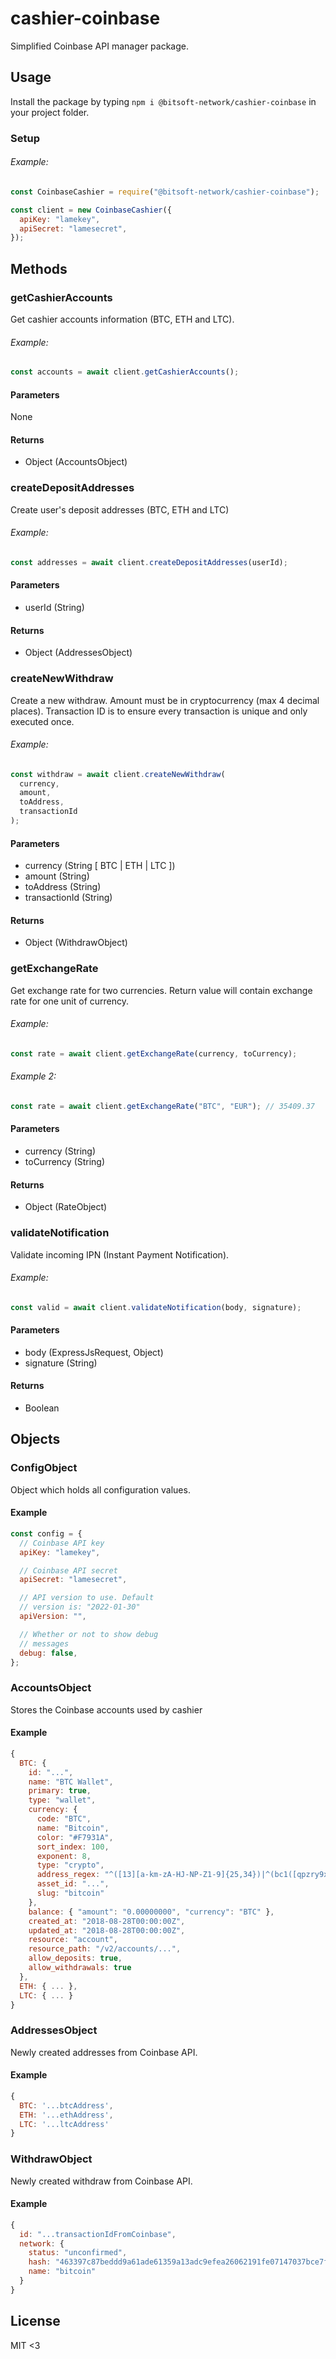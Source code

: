 # cashier-coinbase

Simplified Coinbase API manager package.

## Usage

Install the package by typing `npm i @bitsoft-network/cashier-coinbase` in your project folder.

### Setup

###### Example:

```javascript
const CoinbaseCashier = require("@bitsoft-network/cashier-coinbase");

const client = new CoinbaseCashier({
  apiKey: "lamekey",
  apiSecret: "lamesecret",
});
```

## Methods

### getCashierAccounts

Get cashier accounts information (BTC, ETH and LTC).

###### Example:

```javascript
const accounts = await client.getCashierAccounts();
```

#### Parameters

None

#### Returns

- Object (AccountsObject)

### createDepositAddresses

Create user's deposit addresses (BTC, ETH and LTC)

###### Example:

```javascript
const addresses = await client.createDepositAddresses(userId);
```

#### Parameters

- userId (String)

#### Returns

- Object (AddressesObject)

### createNewWithdraw

Create a new withdraw. Amount must be in cryptocurrency (max 4 decimal places). Transaction ID is to ensure every transaction is unique and only executed once.

###### Example:

```javascript
const withdraw = await client.createNewWithdraw(
  currency,
  amount,
  toAddress,
  transactionId
);
```

#### Parameters

- currency (String [ BTC | ETH | LTC ])
- amount (String)
- toAddress (String)
- transactionId (String)

#### Returns

- Object (WithdrawObject)

### getExchangeRate

Get exchange rate for two currencies. Return value will contain exchange rate for one unit of currency.

###### Example:

```javascript
const rate = await client.getExchangeRate(currency, toCurrency);
```

###### Example 2:

```javascript
const rate = await client.getExchangeRate("BTC", "EUR"); // 35409.37
```

#### Parameters

- currency (String)
- toCurrency (String)

#### Returns

- Object (RateObject)

### validateNotification

Validate incoming IPN (Instant Payment Notification).

###### Example:

```javascript
const valid = await client.validateNotification(body, signature);
```

#### Parameters

- body (ExpressJsRequest, Object)
- signature (String)

#### Returns

- Boolean

## Objects

### ConfigObject

Object which holds all configuration values.

#### Example

```javascript
const config = {
  // Coinbase API key
  apiKey: "lamekey",

  // Coinbase API secret
  apiSecret: "lamesecret",

  // API version to use. Default
  // version is: "2022-01-30"
  apiVersion: "",

  // Whether or not to show debug
  // messages
  debug: false,
};
```

### AccountsObject

Stores the Coinbase accounts used by cashier

#### Example

```javascript
{
  BTC: {
    id: "...",
    name: "BTC Wallet",
    primary: true,
    type: "wallet",
    currency: {
      code: "BTC",
      name: "Bitcoin",
      color: "#F7931A",
      sort_index: 100,
      exponent: 8,
      type: "crypto",
      address_regex: "^([13][a-km-zA-HJ-NP-Z1-9]{25,34})|^(bc1([qpzry9x8gf2tvdw0s3jn54khce6mua7l]{39}|[qpzry9x8gf2tvdw0s3jn54khce6mua7l]{59}))$",
      asset_id: "...",
      slug: "bitcoin"
    },
    balance: { "amount": "0.00000000", "currency": "BTC" },
    created_at: "2018-08-28T00:00:00Z",
    updated_at: "2018-08-28T00:00:00Z",
    resource: "account",
    resource_path: "/v2/accounts/...",
    allow_deposits: true,
    allow_withdrawals: true
  },
  ETH: { ... },
  LTC: { ... }
}
```

### AddressesObject

Newly created addresses from Coinbase API.

#### Example

```javascript
{
  BTC: '...btcAddress',
  ETH: '...ethAddress',
  LTC: '...ltcAddress'
}
```

### WithdrawObject

Newly created withdraw from Coinbase API.

#### Example

```javascript
{
  id: "...transactionIdFromCoinbase",
  network: {
    status: "unconfirmed",
    hash: "463397c87beddd9a61ade61359a13adc9efea26062191fe07147037bce7f33ed",
    name: "bitcoin"
  }
}
```

## License

MIT <3
